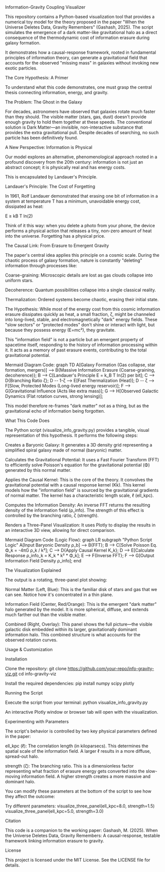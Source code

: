 Information-Gravity Coupling Visualizer

This repository contains a Python-based visualization tool that provides a numerical toy model for the theory proposed in the paper "When the Universe Deletes Data, Gravity Remembers" (Gashash, 2025). The script simulates the emergence of a dark matter-like gravitational halo as a direct consequence of the thermodynamic cost of information erasure during galaxy formation.

It demonstrates how a causal-response framework, rooted in fundamental principles of information theory, can generate a gravitational field that accounts for the observed "missing mass" in galaxies without invoking new exotic particles.

The Core Hypothesis: A Primer

To understand what this code demonstrates, one must grasp the central thesis connecting information, energy, and gravity.

The Problem: The Ghost in the Galaxy

For decades, astronomers have observed that galaxies rotate much faster than they should. The visible matter (stars, gas, dust) doesn't provide enough gravity to hold them together at these speeds. The conventional solution is Dark Matter—an invisible, non-interactive substance that provides the extra gravitational pull. Despite decades of searching, no such particle has been definitively found.

A New Perspective: Information is Physical

Our model explores an alternative, phenomenological approach rooted in a profound discovery from the 20th century: information is not just an abstract concept; it is physically real and has energy costs.

This is encapsulated by Landauer's Principle.

Landauer's Principle: The Cost of Forgetting

In 1961, Rolf Landauer demonstrated that erasing one bit of information in a system at temperature T has a minimum, unavoidable energy cost, dissipated as heat:

E ≥ kB T ln(2)

Think of it this way: when you delete a photo from your phone, the device performs a physical action that releases a tiny, non-zero amount of heat into the universe. Forgetting has a physical price.

The Causal Link: From Erasure to Emergent Gravity

The paper's central idea applies this principle on a cosmic scale. During the chaotic process of galaxy formation, nature is constantly "deleting" information through processes like:

Coarse-graining: Microscopic details are lost as gas clouds collapse into uniform stars.

Decoherence: Quantum possibilities collapse into a single classical reality.

Thermalization: Ordered systems become chaotic, erasing their initial state.

The Hypothesis: While most of the energy cost from this cosmic information erasure dissipates quickly as heat, a small fraction, ζ, might be channeled into long-lived, stable, and electromagnetically "dark" energy fields. These "slow sectors" or "protected modes" don't shine or interact with light, but because they possess energy (E=mc²), they gravitate.

This "information field" is not a particle but an emergent property of spacetime itself, responding to the history of information processing within it. It acts as a memory of past erasure events, contributing to the total gravitational potential.

Mermaid Diagram Code:
graph TD
A[Galaxy Formation (Gas collapse, star formation, mergers)] --> B{Massive Information Erasure (Coarse-graining, decoherence)};
B --> C[Landauer's Principle E = k_B T ln(2) per bit];
C --> D{Branching Ratio ζ};
D -- 1-ζ --> E[Fast Thermalization (Heat)];
D -- ζ --> F[Slow, Protected Modes (Long-lived energy reservoir)];
F --> G[Gravitational Influence (Acts like extra mass)];
G --> H[Observed Galactic Dynamics (Flat rotation curves, strong lensing)];

This model therefore re-frames "dark matter" not as a thing, but as the gravitational echo of information being forgotten.

What This Code Does

The Python script (visualize_info_gravity.py) provides a tangible, visual representation of this hypothesis. It performs the following steps:

Creates a Baryonic Galaxy: It generates a 3D density grid representing a simplified spiral galaxy made of normal (baryonic) matter.

Calculates the Gravitational Potential: It uses a Fast Fourier Transform (FFT) to efficiently solve Poisson's equation for the gravitational potential (Φ) generated by this normal matter.

Applies the Causal Kernel: This is the core of the theory. It convolves the gravitational potential with a causal response kernel (Kk). This kernel models how the "information field" is sourced by the gravitational gradients of normal matter. The kernel has a characteristic length scale, ℓ (ell_kpc).

Computes the Information Density: An inverse FFT returns the resulting density of the information field (ρ_info). The strength of this effect is controlled by the branching ratio, ζ (strength).

Renders a Three-Panel Visualization: It uses Plotly to display the results in an interactive 3D view, allowing for direct comparison.

Mermaid Diagram Code (Logic Flow):
graph LR
subgraph "Python Script Logic"
A[Input Baryonic Density ρ_b] --> B{FFT};
B --> C[Solve Poisson Eq. Φ_k = -4πG ρ_k / k²];
C --> D{Apply Causal Kernel K_k};
D --> E[Calculate Response ρ_info_k = K_k * k² * Φ_k];
E --> F{Inverse FFT};
F --> G[Output Information Field Density ρ_info];
end

The Visualization Explained

The output is a rotating, three-panel plot showing:

Normal Matter (Left, Blue): This is the familiar disk of stars and gas that we can see. Notice how it's concentrated in a thin plane.

Information Field (Center, Red/Orange): This is the emergent "dark matter" halo generated by the model. It is more spherical, diffuse, and extends much farther out than the visible matter.

Combined (Right, Overlay): This panel shows the full picture—the visible galactic disk embedded within its larger, gravitationally dominant information halo. This combined structure is what accounts for the observed rotation curves.

Usage & Customization

Installation

Clone the repository:
git clone https://github.com/your-repo/info-gravity-viz.git
cd info-gravity-viz

Install the required dependencies:
pip install numpy scipy plotly

Running the Script

Execute the script from your terminal:
python visualize_info_gravity.py

An interactive Plotly window or browser tab will open with the visualization.

Experimenting with Parameters

The script's behavior is controlled by two key physical parameters defined in the paper:

ell_kpc (ℓ): The correlation length (in kiloparsecs). This determines the spatial scale of the information field. A larger ℓ results in a more diffuse, spread-out halo.

strength (ζ): The branching ratio. This is a dimensionless factor representing what fraction of erasure energy gets converted into the slow-moving information field. A higher strength creates a more massive and dominant halo.

You can modify these parameters at the bottom of the script to see how they affect the outcome:

Try different parameters:
visualize_three_panel(ell_kpc=8.0, strength=1.5)
visualize_three_panel(ell_kpc=5.0, strength=3.0)

Citation

This code is a companion to the working paper:
Gashash, M. (2025). When the Universe Deletes Data, Gravity Remembers: A causal-response, testable framework linking information erasure to gravity.

License

This project is licensed under the MIT License. See the LICENSE file for details.
